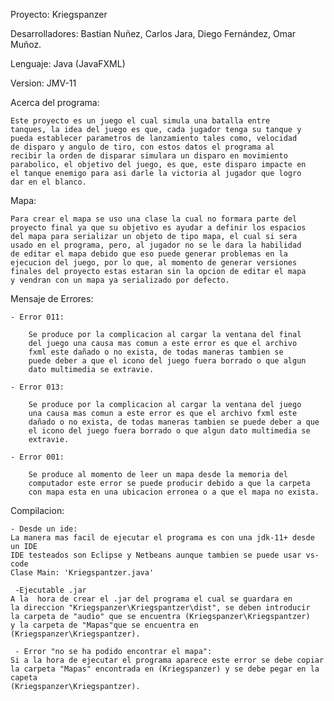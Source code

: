 Proyecto: Kriegspanzer

Desarrolladores: Bastian Nuñez, Carlos Jara, Diego Fernández, Omar 
Muñoz.

Lenguaje: Java (JavaFXML)

Version: JMV-11


Acerca del programa:

    Este proyecto es un juego el cual simula una batalla entre
    tanques, la idea del juego es que, cada jugador tenga su tanque y
    pueda establecer parametros de lanzamiento tales como, velocidad
    de disparo y angulo de tiro, con estos datos el programa al
    recibir la orden de disparar simulara un disparo en movimiento
    parabolico, el objetivo del juego, es que, este disparo impacte en
    el tanque enemigo para asi darle la victoria al jugador que logro
    dar en el blanco.

Mapa:
    
    Para crear el mapa se uso una clase la cual no formara parte del
    proyecto final ya que su objetivo es ayudar a definir los espacios
    del mapa para serializar un objeto de tipo mapa, el cual si sera
    usado en el programa, pero, al jugador no se le dara la habilidad
    de editar el mapa debido que eso puede generar problemas en la
    ejecucion del juego, por lo que, al momento de generar versiones
    finales del proyecto estas estaran sin la opcion de editar el mapa
    y vendran con un mapa ya serializado por defecto.

Mensaje de Errores:

    - Error 011:

        Se produce por la complicacion al cargar la ventana del final
        del juego una causa mas comun a este error es que el archivo
        fxml este dañado o no exista, de todas maneras tambien se 
        puede deber a que el icono del juego fuera borrado o que algun
        dato multimedia se extravie.
    
    - Error 013:

        Se produce por la complicacion al cargar la ventana del juego
        una causa mas comun a este error es que el archivo fxml este
        dañado o no exista, de todas maneras tambien se puede deber a que
        el icono del juego fuera borrado o que algun dato multimedia se
        extravie.

    - Error 001:

        Se produce al momento de leer un mapa desde la memoria del 
        computador este error se puede producir debido a que la carpeta
        con mapa esta en una ubicacion erronea o a que el mapa no exista.

Compilacion:

    - Desde un ide:
    La manera mas facil de ejecutar el programa es con una jdk-11+ desde un IDE
    IDE testeados son Eclipse y Netbeans aunque tambien se puede usar vs-code
    Clase Main: 'Kriegspantzer.java'

     -Ejecutable .jar
	A la  hora de crear el .jar del programa el cual se guardara en 
	la direccion "Kriegspanzer\Kriegspantzer\dist", se deben introducir 
	la carpeta de "audio" que se encuentra (Kriegspanzer\Kriegspantzer) 
	y la carpeta de "Mapas"que se encuentra en (Kriegspanzer\Kriegspantzer).

     - Error "no se ha podido encontrar el mapa":
	Si a la hora de ejecutar el programa aparece este error se debe copiar 
	la carpeta "Mapas" encontrada en (Kriegspanzer) y se debe pegar en la capeta
	(Kriegspanzer\Kriegspantzer).
	
